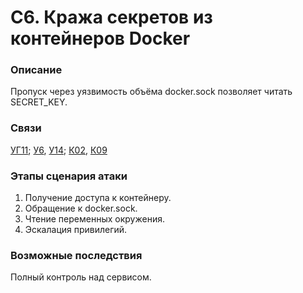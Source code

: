 # С6. Кража секретов из контейнеров Docker

### **Описание**

Пропуск через уязвимость объёма docker.sock позволяет читать SECRET\_KEY.

### **Связи**

[УГ11](../../ugrozy/perechen-ugroz-sistemy/ug11.-utechka-sekretov.md); [У6](../../uyazvimosti/perechen-uyazvimostei-sistemy/u6.-otsutstvie-shifrovaniya-snmp-trafika.md), [У14](../../uyazvimosti/perechen-uyazvimostei-sistemy/u14.-neogranichennyi-dostup-k-modeli-ml-cherez-api-net-avtorizacii.md); [К02](../../struktura-sistemy/komponenty-sistemy/k02.-virtualnaya-mashina-dlya-veb-prilozheniya-i-api.md), [К09](../../struktura-sistemy/komponenty-sistemy/k09.-dokumentaciya-i-podderzhka.md)

### **Этапы сценария атаки**

1. Получение доступа к контейнеру.
2. Обращение к docker.sock.
3. Чтение переменных окружения.
4. Эскалация привилегий.

### **Возможные последствия**

Полный контроль над сервисом.
